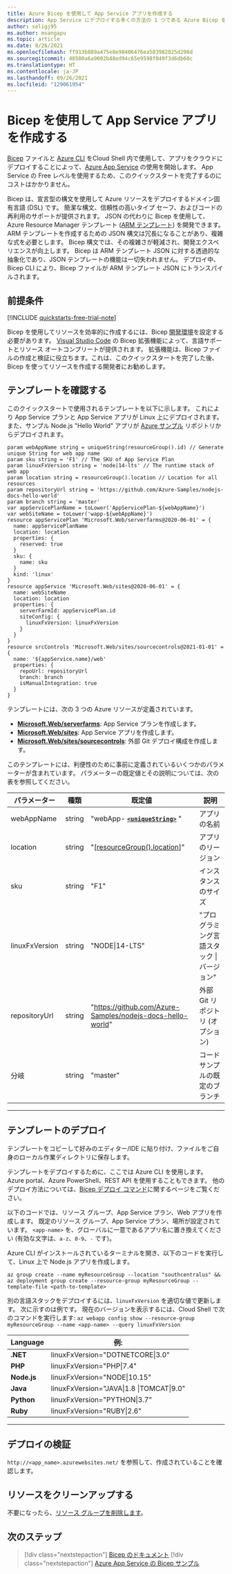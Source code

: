 ```yaml
---
title: Azure Bicep を使用して App Service アプリを作成する
description: App Service にデプロイする多くの方法の 1 つである Azure Bicep を使用して、Azure App Service への最初のアプリを数秒で作成します。
author: seligj95
ms.author: msangapu
ms.topic: article
ms.date: 8/26/2021
ms.openlocfilehash: ff9136889a475e8e98406476ea503982025d298d
ms.sourcegitcommit: 48500a6a9002b48ed94c65e9598f049f3d6db60c
ms.translationtype: HT
ms.contentlocale: ja-JP
ms.lasthandoff: 09/26/2021
ms.locfileid: "129061954"
---
```

# <a name="create-app-service-app-using-bicep"></a>Bicep を使用して App Service アプリを作成する

[Bicep](/azure/azure-resource-manager/bicep/) ファイルと [Azure CLI](/cli/azure/get-started-with-azure-cli) をCloud Shell 内で使用して、アプリをクラウドにデプロイすることによって、[Azure App Service](overview.md) の使用を開始します。 App Service の Free レベルを使用するため、このクイックスタートを完了するのにコストはかかりません。

Bicep は、宣言型の構文を使用して Azure リソースをデプロイするドメイン固有言語 (DSL) です。 簡潔な構文、信頼性の高いタイプ セーフ、およびコードの再利用のサポートが提供されます。 JSON の代わりに Bicep を使用して、Azure Resource Manager テンプレート ([ARM テンプレート](/azure/azure-resource-manager/templates/overview)) を開発できます。 ARM テンプレートを作成するための JSON 構文は冗長になることがあり、複雑な式を必要とします。 Bicep 構文では、その複雑さが軽減され、開発エクスペリエンスが向上します。 Bicep は ARM テンプレート JSON に対する透過的な抽象化であり、JSON テンプレートの機能は一切失われません。 デプロイ中、Bicep CLI により、Bicep ファイルが ARM テンプレート JSON にトランスパイルされます。

## <a name="prerequisites"></a>前提条件

[!INCLUDE [quickstarts-free-trial-note](../../includes/quickstarts-free-trial-note.md)]

Bicep を使用してリソースを効率的に作成するには、Bicep [開発環境](/azure/azure-resource-manager/bicep/install)を設定する必要があります。 [Visual Studio Code](https://code.visualstudio.com/) の Bicep 拡張機能によって、言語サポートとリソース オートコンプリートが提供されます。 拡張機能は、Bicep ファイルの作成と検証に役立ちます。これは、このクイックスタートを完了した後、Bicep を使ってリソースを作成する開発者にお勧めします。

## <a name="review-the-template"></a>テンプレートを確認する

このクイックスタートで使用されるテンプレートを以下に示します。 これにより App Service プランと App Service アプリが Linux 上にデプロイされます。また、サンプル Node.js "Hello World" アプリが [Azure サンプル](https://github.com/Azure-Samples) リポジトリからデプロイされます。

```bicep
param webAppName string = uniqueString(resourceGroup().id) // Generate unique String for web app name
param sku string = 'F1' // The SKU of App Service Plan
param linuxFxVersion string = 'node|14-lts' // The runtime stack of web app
param location string = resourceGroup().location // Location for all resources
param repositoryUrl string = 'https://github.com/Azure-Samples/nodejs-docs-hello-world'
param branch string = 'master'
var appServicePlanName = toLower('AppServicePlan-${webAppName}')
var webSiteName = toLower('wapp-${webAppName}')
resource appServicePlan 'Microsoft.Web/serverfarms@2020-06-01' = {
  name: appServicePlanName
  location: location
  properties: {
    reserved: true
  }
  sku: {
    name: sku
  }
  kind: 'linux'
}
resource appService 'Microsoft.Web/sites@2020-06-01' = {
  name: webSiteName
  location: location
  properties: {
    serverFarmId: appServicePlan.id
    siteConfig: {
      linuxFxVersion: linuxFxVersion
    }
  }
}
resource srcControls 'Microsoft.Web/sites/sourcecontrols@2021-01-01' = {
  name: '${appService.name}/web'
  properties: {
    repoUrl: repositoryUrl
    branch: branch
    isManualIntegration: true
  }
}
```

テンプレートには、次の 3 つの Azure リソースが定義されています。

* [**Microsoft.Web/serverfarms**](/azure/templates/microsoft.web/serverfarms): App Service プランを作成します。
* [**Microsoft.Web/sites**](/azure/templates/microsoft.web/sites): App Service アプリを作成します。
* [**Microsoft.Web/sites/sourcecontrols**](/azure/templates/microsoft.web/sites/sourcecontrols): 外部 Git デプロイ構成を作成します。

このテンプレートには、利便性のために事前に定義されているいくつかのパラメーターが含まれています。 パラメーターの既定値とその説明については、次の表を参照してください。

| パラメーター | 種類    | 既定値                | 説明 |
|------------|---------|------------------------------|-------------|
| webAppName | string  | "webApp- **[`<uniqueString>`](../azure-resource-manager/templates/template-functions-string.md#uniquestring)** " | アプリの名前 |
| location   | string  | "[[resourceGroup().location](../azure-resource-manager/templates/template-functions-resource.md#resourcegroup)]" | アプリのリージョン |
| sku        | string  | "F1"                         | インスタンスのサイズ  |
| linuxFxVersion   | string  | "NODE&#124;14-LTS"       | "プログラミング言語スタック &#124; バージョン" |
| repositoryUrl    | string  | "https://github.com/Azure-Samples/nodejs-docs-hello-world"    | 外部 Git リポジトリ (オプション) |
| 分岐    | string  | "master"    | コード サンプルの既定のブランチ |

---

## <a name="deploy-the-template"></a>テンプレートのデプロイ

テンプレートをコピーして好みのエディター/IDE に貼り付け、ファイルをご自身のローカル作業ディレクトリに保存します。

テンプレートをデプロイするために、ここでは Azure CLI を使用します。 Azure portal、Azure PowerShell、REST API を使用することもできます。 他のデプロイ方法については、[Bicep デプロイ コマンド](/azure/azure-resource-manager/bicep/deploy-cli)に関するページをご覧ください。

以下のコードでは、リソース グループ、App Service プラン、Web アプリを作成します。 既定のリソース グループ、App Service プラン、場所が設定されています。 `<app-name>` を、グローバルに一意であるアプリ名に置き換えてください (有効な文字は、`a-z`、`0-9`、`-` です)。

Azure CLI がインストールされているターミナルを開き、以下のコードを実行して、Linux 上で Node.js アプリを作成します。

```azurecli-interactive
az group create --name myResourceGroup --location "southcentralus" &&
az deployment group create --resource-group myResourceGroup --template-file <path-to-template>
```

別の言語スタックをデプロイするには、`linuxFxVersion` を適切な値で更新します。 次に示すのは例です。 現在のバージョンを表示するには、Cloud Shell で次のコマンドを実行します: `az webapp config show --resource-group myResourceGroup --name <app-name> --query linuxFxVersion`

| Language    | 例:                                               |
|-------------|------------------------------------------------------|
| **.NET**    | linuxFxVersion="DOTNETCORE&#124;3.0"                 |
| **PHP**     | linuxFxVersion="PHP&#124;7.4"                        |
| **Node.js** | linuxFxVersion="NODE&#124;10.15"                     |
| **Java**    | linuxFxVersion="JAVA&#124;1.8 &#124;TOMCAT&#124;9.0" |
| **Python**  | linuxFxVersion="PYTHON&#124;3.7"                     |
| **Ruby**    | linuxFxVersion="RUBY&#124;2.6"                       |

---

## <a name="validate-the-deployment"></a>デプロイの検証

`http://<app_name>.azurewebsites.net/` を参照して、作成されていることを確認します。

## <a name="clean-up-resources"></a>リソースをクリーンアップする

不要になったら、[リソース グループを削除します](../azure-resource-manager/management/delete-resource-group.md?tabs=azure-portal#delete-resource-group)。

## <a name="next-steps"></a>次のステップ

> [!div class="nextstepaction"]
> [Bicep のドキュメント](/azure/azure-resource-manager/bicep/)
> [!div class="nextstepaction"]
> [Azure App Service の Bicep サンプル](/azure/app-service/samples-bicep)